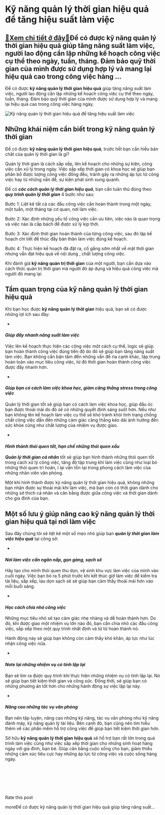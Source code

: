 Kỹ năng quản lý thời gian hiệu quả để tăng hiệu suất làm việc
=============================================================

[:gift:Xem chi tiết ở đây:gift:](https://hddtvn.com/ky-nang-quan-ly-thoi-gian-hieu-qua-de-tang-hieu-suat-lam-viec/)Để có được kỹ năng quản lý thời gian hiệu quả giúp tăng năng suất làm việc, người lao động cần lập những kế hoạch công việc cụ thể theo ngày, tuần, tháng. Đảm bảo quỹ thời gian của mình được sử dụng hợp lý và mang lại hiệu quả cao trong công việc hàng …
-------------------------------------------------------------------------------------------------------------------------------------------------------------------------------------------------------------------------------------------------------------

Để có được **kỹ năng quản lý thời gian hiệu quả** giúp tăng năng suất làm việc, người lao động cần lập những kế hoạch công việc cụ thể theo ngày, tuần, tháng. Đảm bảo quỹ thời gian của mình được sử dụng hợp lý và mang lại hiệu quả cao trong công việc hàng ngày.


![Kỹ năng quản lý thời gian hiệu quả để tăng hiệu suất làm việc](https://hddtvn.com/wp-content/uploads/2021/01/close-up-businessman-pointing-finger-time-against-grey-wall_23-2148087327.jpg)


Những khái niệm cần biết trong kỹ năng quản lý thời gian
--------------------------------------------------------


Để có được **kỹ năng quản lý thời gian hiệu quả**, trước hết bạn cần hiểu bản chất của quản lý thời gian là gì?


Quản lý thời gian là cách sắp xếp, lên kế hoạch cho những sự kiện, công việc cần xử lý trong ngày. Việc sắp xếp thời gian có khoa học sẽ giúp bạn phân bổ được lượng công việc đồng đều, tránh gây ra những áp lực từ công việc hay từ những vấn đề, sự kiện phát sinh xung quanh.


Để có ***các cách quản lý thời gian hiệu quả***, bạn cần tuân thủ đúng theo ***quy trình quản lý thời gian*** 4 bước như sau:


Bước 1: Liệt kê tất cả các đầu công việc cần hoàn thành trong một ngày, một tuần, một tháng tại cơ quan, nơi làm việc.


Bước 2: Xác định những yếu tố công việc cần ưu tiên, việc nào là quan trọng và việc nào là cấp bách để được xử lý kịp thời.


Bước 3: Xác định thời gian hoàn thành của từng công việc, sau đó lập kế hoạch chi tiết để thúc đẩy bản thân làm việc đúng kế hoạch.


Bước 4: Thực hiện kế hoạch đã đặt ra, cố gắng sớm nhất về mặt thời gian nhưng vẫn đạt hiệu quả về nội dung , chất lượng công việc.


Khi đánh giá **kỹ năng quản trị thời gian** của một người, bạn cần dựa vào cách thức quản trị thời gian mà người đó áp dụng và hiệu quả công việc mà người đó mang lại.


Tầm quan trọng của kỹ năng quản lý thời gian hiệu quả
-----------------------------------------------------


Khi bạn học được **kỹ năng quản lý thời gian** hiệu quả, bạn sẽ có được những lợi ích sau đây:




* 
#### ***Giúp đẩy nhanh năng suất làm việc***






Việc lên kế hoạch thực hiện các công việc một cách cụ thể, logic sẽ giúp bạn hoàn thành công việc đúng tiến độ do đó sẽ giúp bạn tăng năng suất làm việc. Bạn không cần bận tâm đến những vấn đề rìa cạnh khác, tập trung hoàn toàn vào mục tiêu công việc, từ đó thời gian hoàn thành công việc được đẩy nhanh hơn.




* 
#### ***Giúp bạn có cách làm việc khoa học, giảm căng thẳng stress trong công việc***






Quản lý thời gian tốt sẽ giúp bạn có cách làm việc khoa học, giúp đầu óc bạn được thoải mái do đó sẽ có những quyết định sáng suốt hơn. Nếu như bạn không lên kế hoạch làm việc cụ thể sẽ khó tránh khỏi tình trạng chồng chất công việc dẫn đến những cảm giác căng thẳng kéo dài ảnh hưởng đến sức khỏe cũng như chất lượng của nhiệm vụ được giao.




* 
#### ***Hình thành thói quen tốt, hạn chế những thói quen xấu***






***Quản lý thời gian cá nhân*** tốt sẽ giúp bạn hình thành những thói quen tốt trong cách xử lý công việc, tăng độ tập trung khi làm việc cũng như loại bỏ những thói quen trì hoãn, ỉ lại vẫn tồn tại trong phong cách làm việc của những nhân viên văn phòng.


Một khi hình thành được kỹ năng quản lý thời gian hiệu quả, không những bạn nhận được sự thoải mái khi làm việc, mà bạn còn có thời gian dành cho những sở thích cá nhân và cân bằng được giữa công việc và thời gian dành cho gia đình của bạn.


Một số lưu ý giúp nâng cao kỹ năng quản lý thời gian hiệu quả tại nơi làm việc
------------------------------------------------------------------------------


Sau đây chúng tôi sẽ liệt kê một số mẹo nhỏ giúp bạn ***quản lý thời gian làm việc hiệu quả*** tại công sở:




* 
#### ***Nơi làm việc cần ngăn nắp, gọn gàng, sạch sẽ***






Hãy tạo cho mình thói quen thu dọn, vệ sinh khu vực làm việc của mình vào cuối ngày. Việc bạn bỏ ra 5 phút trước khi kết thúc giờ làm việc để kiểm tra tài liệu, sắp xếp, lau dọn sạch sẽ sẽ giúp bạn cảm thấy thoải mái hơn vào mỗi buổi sáng.




* 
#### ***Học cách chia nhỏ công việc***






Những mục tiêu nhỏ sẽ tạo cảm giác nhẹ nhàng và dễ hoàn thành hơn. Do đó, khi được giao một nhiệm vụ lớn nào đó, bạn cần chia nhỏ các đầu công việc, sắp xếp theo một quy trình nhất định và từ từ hoàn thành nó.


Hành động này sẽ giúp bạn không còn cảm thấy khó khăn, áp lực như lúc nhận công việc nữa.




* 
#### ***Note lại những nhiệm vụ có tính lặp lại***






Bạn sẽ tìm ra được quy trình khi thực hiện những nhiệm vụ có tính lặp lại. Nó sẽ giúp bạn tiết kiệm thời gian và công sức. Đồng thời, sẽ giúp bạn có những phương án tốt hơn cho những hành động sự việc lặp lại này.




* 
#### ***Nâng cao những tác vụ văn phòng***






Bạn nên tập luyện, nâng cao những kỹ năng, tác vụ văn phòng như kỹ năng đánh máy, kỹ năng quản lý tài liệu. Bên cạnh đó, bạn cũng nên tìm hiểu thêm về các phần mềm hỗ trợ công việc đề giúp bạn tiết kiệm thời gian hơn.


Sở hữu **kỹ năng quản lý thời gian hiệu quả** sẽ hỗ trợ bạn rất lớn trong quá trình làm việc cũng như việc sắp xếp thời gian cho những sinh hoạt hàng ngày với gia đình, bạn bè. Giúp cân bằng cuộc sống cho bạn, giảm thiểu những cảm xúc tiêu cực hay những áp lực từ công việc và cuộc sống hàng ngày.


 


 


 








































Rate this post


moreĐể có được kỹ năng quản lý thời gian hiệu quả giúp tăng năng suất…

